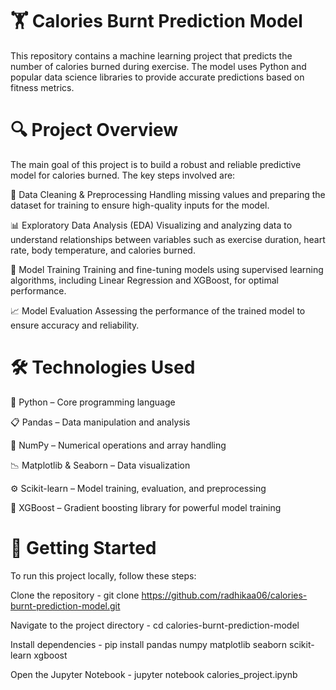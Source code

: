 # 🏋️ Calories Burnt Prediction Model

This repository contains a machine learning project that predicts the number of calories burned during exercise. The model uses Python and popular data science libraries to provide accurate predictions based on fitness metrics.

# 🔍 Project Overview

The main goal of this project is to build a robust and reliable predictive model for calories burned. The key steps involved are:

🧹 Data Cleaning & Preprocessing
Handling missing values and preparing the dataset for training to ensure high-quality inputs for the model.

📊 Exploratory Data Analysis (EDA)
Visualizing and analyzing data to understand relationships between variables such as exercise duration, heart rate, body temperature, and calories burned.

🤖 Model Training
Training and fine-tuning models using supervised learning algorithms, including Linear Regression and XGBoost, for optimal performance.

📈 Model Evaluation
Assessing the performance of the trained model to ensure accuracy and reliability.

# 🛠 Technologies Used

🐍 Python – Core programming language

📋 Pandas – Data manipulation and analysis

🔢 NumPy – Numerical operations and array handling

📉 Matplotlib & Seaborn – Data visualization

⚙️ Scikit-learn – Model training, evaluation, and preprocessing

🚀 XGBoost – Gradient boosting library for powerful model training


# 🚀 Getting Started

To run this project locally, follow these steps:

Clone the repository - 
git clone https://github.com/radhikaa06/calories-burnt-prediction-model.git

Navigate to the project directory - cd calories-burnt-prediction-model

Install dependencies - pip install pandas numpy matplotlib seaborn scikit-learn xgboost

Open the Jupyter Notebook - jupyter notebook calories_project.ipynb



